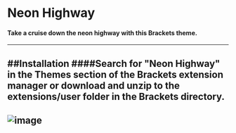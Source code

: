 # Neon Highway
#### Take a cruise down the neon highway with this Brackets theme.
---
##Installation
####Search for "Neon Highway" in the Themes section of the Brackets extension manager or download and unzip to the extensions/user folder in the Brackets directory.
---
![image](https://cloud.githubusercontent.com/assets/10617681/7733380/a1d41b32-fefc-11e4-993b-890be86e3705.png)
---
